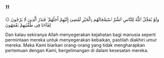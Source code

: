 ##### 11

<span class="ayah">۞ وَلَوْ يُعَجِّلُ ٱللَّهُ لِلنَّاسِ ٱلشَّرَّ ٱسْتِعْجَالَهُم بِٱلْخَيْرِ لَقُضِىَ إِلَيْهِمْ أَجَلُهُمْ ۖ فَنَذَرُ ٱلَّذِينَ لَا يَرْجُونَ لِقَآءَنَا فِى طُغْيَٰنِهِمْ يَعْمَهُونَ</span>

<span class="ayah_translation">Dan kalau sekiranya Allah menyegerakan kejahatan bagi manusia seperti permintaan mereka untuk menyegerakan kebaikan, pastilah diakhiri umur mereka. Maka Kami biarkan orang-orang yang tidak mengharapkan pertemuan dengan Kami, bergelimangan di dalam kesesatan mereka.</span>
